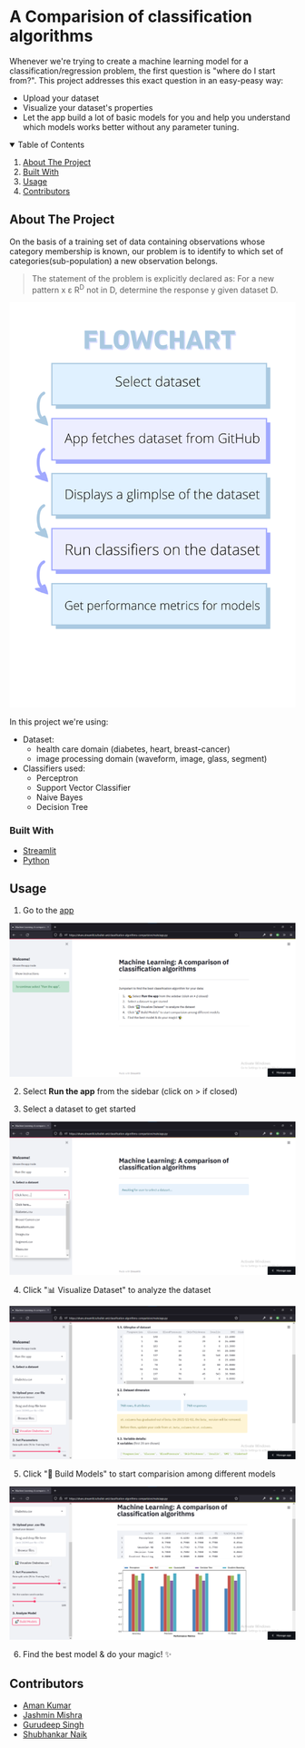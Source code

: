 
<!-- PROJECT LOGO -->
# A Comparision of classification algorithms

Whenever we're trying to create a machine learning model for a classification/regression problem, the first question is "where do I start from?". This project addresses this exact question in an easy-peasy way:
  - Upload your dataset
  - Visualize your dataset's properties
  - Let the app build a lot of basic models for you and help you understand which models works better without any parameter tuning.
    <br />
  </p>
</p>



<!-- TABLE OF CONTENTS -->
<details open="open">
  <summary>Table of Contents</summary>
  <ol>
    <li><a href="#about-the-project">About The Project</a></li>
    <li><a href="#built-with">Built With</a></li>
    <li><a href="#usage">Usage</a></li>
    <li><a href="#contributors">Contributors</a></li>
  </ol>
</details>



<!-- ABOUT THE PROJECT -->
## About The Project

On the basis of a training set of data containing observations whose category membership is known, our problem is to identify to which set of categories(sub-population) a new observation belongs.

> The statement of the problem is explicitly declared as:
> For a new pattern x ε R<sup>D</sup> not in D, determine the response y given dataset D.


![Flowchart](https://github.com/bullet-ant/Classification-Algorithms-Comparision/blob/main/images/Graphic%20Organiser%20Flowchart.png?raw=true)

In this project we're using: 
- Dataset:
  -  health care domain (diabetes, heart, breast-cancer)
  -  image processing domain (waveform, image, glass, segment)
- Classifiers used:
  - Perceptron
  - Support Vector Classifier
  - Naive Bayes
  - Decision Tree


### Built With

* [Streamlit](https://streamlit.io)
* [Python](https://www.python.org)


<!-- USAGE EXAMPLES -->
## Usage

1. Go to the [app](https://share.streamlit.io/bullet-ant/comparision-of-classification-algorithms/main/app.py)

![Landing page](https://github.com/bullet-ant/Classification-Algorithms-Comparision/blob/main/images/landing_page.png?raw=true)

2. Select **Run the app** from the sidebar (click on > if closed)

3. Select a dataset to get started

![Dataset selection](https://github.com/bullet-ant/Classification-Algorithms-Comparision/blob/main/images/select_dataset.png?raw=true)

4. Click "📊 Visualize Dataset" to analyze the dataset

![Visualize dataset](https://github.com/bullet-ant/Classification-Algorithms-Comparision/blob/main/images/visualize_dataset.png?raw=true)

5. Click "🚀 Build Models" to start comparision among different models

![Build models](https://github.com/bullet-ant/Classification-Algorithms-Comparision/blob/main/images/build_models.png?raw=true)

6. Find the best model & do your magic! ✨



<!-- CONTRIBUTORS -->
## Contributors

- [Aman Kumar](https://github.com/bullet-ant)
- [Jashmin Mishra](https://github.com/jashminmishra1)
- [Gurudeep Singh](https://github.com/gudii16)
- [Shubhankar Naik](https://github.com/shubhankar-naik)

